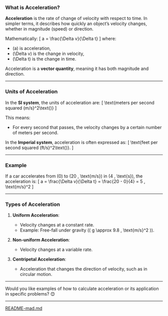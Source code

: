 ### **What is Acceleration?**

**Acceleration** is the rate of change of velocity with respect to time. In simpler terms, it describes how quickly an object’s velocity changes, whether in magnitude (speed) or direction.

Mathematically:
\[
a = \frac{\Delta v}{\Delta t}
\]
where:
- \(a\) is acceleration,
- \(\Delta v\) is the change in velocity,
- \(\Delta t\) is the change in time.

Acceleration is a **vector quantity**, meaning it has both magnitude and direction.

---

### **Units of Acceleration**
In the **SI system**, the units of acceleration are:
\[
\text{meters per second squared (m/s}^2\text{)}
\]

This means:
- For every second that passes, the velocity changes by a certain number of meters per second.

In the **Imperial system**, acceleration is often expressed as:
\[
\text{feet per second squared (ft/s}^2\text{)}.
\]

---

### **Example**
If a car accelerates from \(0\) to \(20 \, \text{m/s}\) in \(4 \, \text{s}\), the acceleration is:
\[
a = \frac{\Delta v}{\Delta t} = \frac{20 - 0}{4} = 5 \, \text{m/s}^2
\]

---

### **Types of Acceleration**
1. **Uniform Acceleration**:
   - Velocity changes at a constant rate.
   - Example: Free-fall under gravity (\( g \approx 9.8 \, \text{m/s}^2 \)).

2. **Non-uniform Acceleration**:
   - Velocity changes at a variable rate.

3. **Centripetal Acceleration**:
   - Acceleration that changes the direction of velocity, such as in circular motion.

---

Would you like examples of how to calculate acceleration or its application in specific problems? 😊



---

[README-mad.md](https://t2m.io/atu4RFc)
